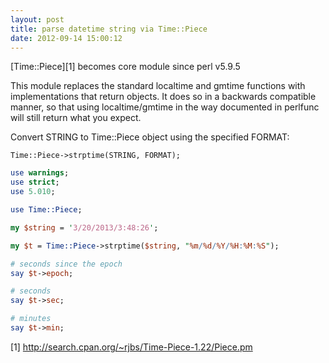 ```yaml
---
layout: post
title: parse datetime string via Time::Piece
date: 2012-09-14 15:00:12
---
```


[Time::Piece][1] becomes core module since perl v5.9.5

This module replaces the standard localtime and gmtime functions with
implementations that return objects. It does so in a backwards compatible
manner, so that using localtime/gmtime in the way documented in perlfunc
will still return what you expect.

Convert STRING to Time::Piece object using the specified FORMAT:

    Time::Piece->strptime(STRING, FORMAT);

```perl
use warnings;
use strict;
use 5.010;

use Time::Piece;

my $string = '3/20/2013/3:48:26';

my $t = Time::Piece->strptime($string, "%m/%d/%Y/%H:%M:%S");

# seconds since the epoch
say $t->epoch;

# seconds
say $t->sec;

# minutes
say $t->min;

```

[1] http://search.cpan.org/~rjbs/Time-Piece-1.22/Piece.pm
